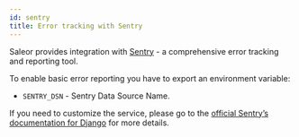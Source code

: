 ```yaml
---
id: sentry
title: Error tracking with Sentry
---
```


Saleor provides integration with [Sentry](https://sentry.io/) - a comprehensive error tracking and reporting tool.

To enable basic error reporting you have to export an environment variable:

- `SENTRY_DSN` - Sentry Data Source Name.

If you need to customize the service, please go to the [official Sentry’s documentation for Django](https://docs.sentry.io/platforms/python/django/) for more details.